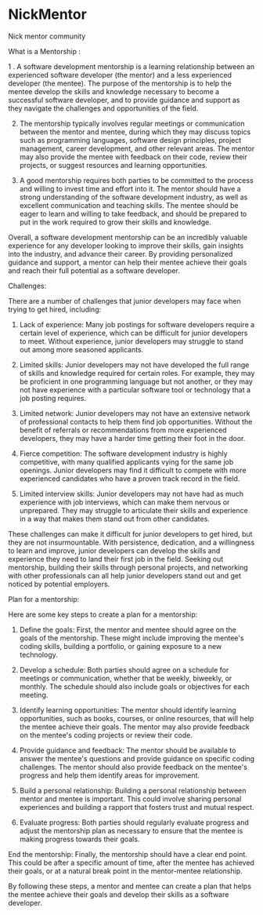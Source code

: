 # NickMentor
Nick mentor community

What is a Mentorship :

1 . A software development mentorship is a learning relationship between an experienced software developer (the mentor) and a less experienced developer (the mentee). The purpose of the mentorship is to help the mentee develop the skills and knowledge necessary to become a successful software developer, and to provide guidance and support as they navigate the challenges and opportunities of the field.

2. The mentorship typically involves regular meetings or communication between the mentor and mentee, during which they may discuss topics such as programming languages, software design principles, project management, career development, and other relevant areas. The mentor may also provide the mentee with feedback on their code, review their projects, or suggest resources and learning opportunities.

3. A good mentorship requires both parties to be committed to the process and willing to invest time and effort into it. The mentor should have a strong understanding of the software development industry, as well as excellent communication and teaching skills. The mentee should be eager to learn and willing to take feedback, and should be prepared to put in the work required to grow their skills and knowledge.

Overall, a software development mentorship can be an incredibly valuable experience for any developer looking to improve their skills, gain insights into the industry, and advance their career. By providing personalized guidance and support, a mentor can help their mentee achieve their goals and reach their full potential as a software developer.

Challenges:

There are a number of challenges that junior developers may face when trying to get hired, including:

1. Lack of experience: Many job postings for software developers require a certain level of experience, which can be difficult for junior developers to meet. Without experience, junior developers may struggle to stand out among more seasoned applicants.

2. Limited skills: Junior developers may not have developed the full range of skills and knowledge required for certain roles. For example, they may be proficient in one programming language but not another, or they may not have experience with a particular software tool or technology that a job posting requires.

3. Limited network: Junior developers may not have an extensive network of professional contacts to help them find job opportunities. Without the benefit of referrals or recommendations from more experienced developers, they may have a harder time getting their foot in the door.

4. Fierce competition: The software development industry is highly competitive, with many qualified applicants vying for the same job openings. Junior developers may find it difficult to compete with more experienced candidates who have a proven track record in the field.

5. Limited interview skills: Junior developers may not have had as much experience with job interviews, which can make them nervous or unprepared. They may struggle to articulate their skills and experience in a way that makes them stand out from other candidates.

These challenges can make it difficult for junior developers to get hired, but they are not insurmountable. With persistence, dedication, and a willingness to learn and improve, junior developers can develop the skills and experience they need to land their first job in the field. Seeking out mentorship, building their skills through personal projects, and networking with other professionals can all help junior developers stand out and get noticed by potential employers.


Plan for a mentorship:

Here are some key steps to create a plan for a mentorship:

1. Define the goals: First, the mentor and mentee should agree on the goals of the mentorship. These might include improving the mentee's coding skills, building a portfolio, or gaining exposure to a new technology.

2. Develop a schedule: Both parties should agree on a schedule for meetings or communication, whether that be weekly, biweekly, or monthly. The schedule should also include goals or objectives for each meeting.

3. Identify learning opportunities: The mentor should identify learning opportunities, such as books, courses, or online resources, that will help the mentee achieve their goals. The mentor may also provide feedback on the mentee's coding projects or review their code.

4. Provide guidance and feedback: The mentor should be available to answer the mentee's questions and provide guidance on specific coding challenges. The mentor should also provide feedback on the mentee's progress and help them identify areas for improvement.

5. Build a personal relationship: Building a personal relationship between mentor and mentee is important. This could involve sharing personal experiences and building a rapport that fosters trust and mutual respect.

6. Evaluate progress: Both parties should regularly evaluate progress and adjust the mentorship plan as necessary to ensure that the mentee is making progress towards their goals.

End the mentorship: Finally, the mentorship should have a clear end point. This could be after a specific amount of time, after the mentee has achieved their goals, or at a natural break point in the mentor-mentee relationship.

By following these steps, a mentor and mentee can create a plan that helps the mentee achieve their goals and develop their skills as a software developer.
